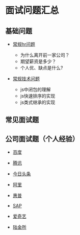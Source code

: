 # 面试问题汇总

## 基础问题
- [常规hr问题][1]
    - 为什么离开前一家公司？
    - 期望薪资是多少？
    - 个人优、缺点是什么?

- [常规技术问题][2]
    - js中闭包的理解
    - js快速排序的实现
    - js类式继承的实现

## 常见面试题

## 公司面试题（个人经验）

- [百度][3]

- [腾讯][10]

- [今日头条][4]

- [阿里][5]

- [惠普][6]

- [SAP][7]

- [爱奇艺][8]

- [陆金所][9]

[1]: ./常规问题/常规hr问题.md
[2]: ./常规问题/常规技术问题.md
[3]: ./公司面试题/百度面试题.md
[4]: ./公司面试题/今日头条面试题.md
[5]: ./公司面试题/阿里面试题.md
[6]: ./公司面试题/惠普面试题.md
[7]: ./公司面试题/SAP面试题.md
[8]: ./公司面试题/爱奇艺面试题.md
[9]: ./公司面试题/陆金所面试题.md
[10]: ./公司面试题/腾讯面试题.md
